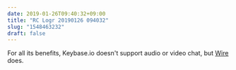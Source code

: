 ```yaml
---
date: 2019-01-26T09:40:32+09:00
title: "RC Logr 20190126 094032"
slug: "1548463232"
draft: false
---
```


For all its benefits, Keybase.io doesn't support audio or video chat, but [Wire](https://wire.com/en/) does. 
